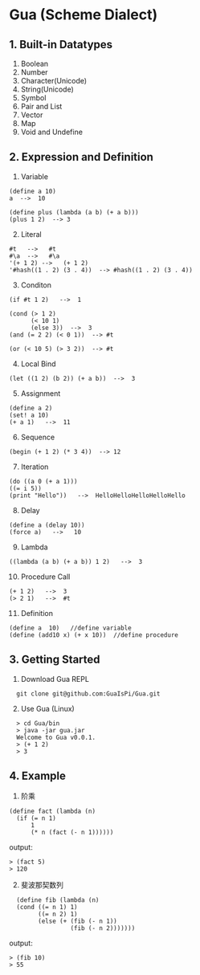 # Gua (Scheme Dialect)



## 1. Built-in Datatypes
1. Boolean
2. Number
3. Character(Unicode)
4. String(Unicode)
5. Symbol
6. Pair and List
7. Vector
8. Map
9. Void and Undefine

## 2. Expression and Definition
1. Variable
```
(define a 10)
a  -->  10

(define plus (lambda (a b) (+ a b)))
(plus 1 2)  --> 3
```
2. Literal
```
#t   -->   #t
#\a  -->   #\a
'(+ 1 2) -->   (+ 1 2)
'#hash((1 . 2) (3 . 4))  --> #hash((1 . 2) (3 . 4))
```
3. Conditon
```
(if #t 1 2)   -->  1

(cond (> 1 2)
      (< 10 1)
      (else 3))  -->  3
(and (= 2 2) (< 0 1))  --> #t

(or (< 10 5) (> 3 2))  --> #t
```
4. Local Bind
```
(let ((1 2) (b 2)) (+ a b))  -->  3
```
5. Assignment
```
(define a 2)
(set! a 10)
(+ a 1)   -->  11
```
6. Sequence
```
(begin (+ 1 2) (* 3 4))  --> 12
```
7. Iteration
```
(do ((a 0 (+ a 1))) 
((= i 5))
(print "Hello"))   -->  HelloHelloHelloHelloHello
```
8. Delay
```
(define a (delay 10))
(force a)   -->   10
```
9. Lambda
```
((lambda (a b) (+ a b)) 1 2)   -->  3
```
10. Procedure Call
```
(+ 1 2)   -->  3
(> 2 1)   -->  #t
```
11. Definition
```
(define a  10)   //define variable
(define (add10 x) (+ x 10))  //define procedure
```

## 3. Getting Started
1. Download Gua REPL
```
  git clone git@github.com:GuaIsPi/Gua.git
```
2. Use Gua (Linux)
```
  > cd Gua/bin
  > java -jar gua.jar
  Welcome to Gua v0.0.1.
  > (+ 1 2)
  > 3
```
## 4. Example
1. 阶乘
  ```
  (define fact (lambda (n)
    (if (= n 1) 
        1
        (* n (fact (- n 1))))))
  ```
  output:
  ```
  > (fact 5)
  > 120
  ```
2. 斐波那契数列
  ```
    (define fib (lambda (n)
    (cond ((= n 1) 1)
          ((= n 2) 1)
          (else (+ (fib (- n 1)) 
                   (fib (- n 2)))))))
  ```
  output:
  ```
  > (fib 10)
  > 55
  ```
